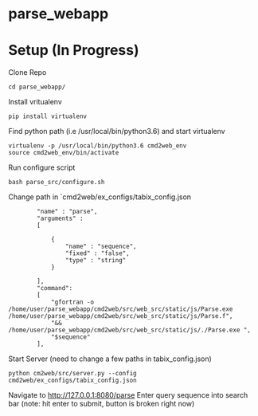 # parse_webapp

# Setup (In Progress)
Clone Repo
```
cd parse_webapp/
```
Install vritualenv
```
pip install virtualenv
```
Find python path (i.e /usr/local/bin/python3.6) and start virtualenv 
```
virtualenv -p /usr/local/bin/python3.6 cmd2web_env
source cmd2web_env/bin/activate
```
Run configure script
```
bash parse_src/configure.sh 
```
Change path in `cmd2web/ex_configs/tabix_config.json
```
        "name" : "parse",
        "arguments" : 
        [

            {
                "name" : "sequence",
                "fixed" : "false",
                "type" : "string"
            }

        ],
        "command":
        [
            "gfortran -o /home/user/parse_webapp/cmd2web/src/web_src/static/js/Parse.exe /home/user/parse_webapp/cmd2web/src/web_src/static/js/Parse.f",
            "&& /home/user/parse_webapp/cmd2web/src/web_src/static/js/./Parse.exe ",
            "$sequence"
        ],
```
Start Server (need to change a few paths in tabix_config.json)
```
python cm2web/src/server.py --config cmd2web/ex_configs/tabix_config.json 
```
Navigate to http://127.0.0.1:8080/parse
Enter query sequence into search bar (note: hit enter to submit, button is broken right now)
